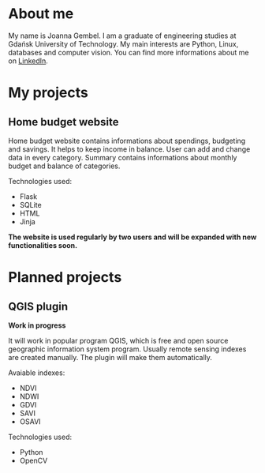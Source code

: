 # About me

My name is Joanna Gembel. I am a graduate of engineering studies at Gdańsk University of Technology. My main interests are Python, Linux, databases and computer vision. 
You can find more informations about me on [LinkedIn](https://www.linkedin.com/in/joanna-gembel/).


# My projects

## Home budget website

Home budget website contains informations about spendings, budgeting and savings. It helps to keep income in balance. User can add and change data in every category. Summary contains informations about monthly budget and balance of categories.

Technologies used:
 - Flask
 - SQLite
 - HTML
 - Jinja

**The website is used regularly by two users and will be expanded with new functionalities soon.** 

# Planned projects

## QGIS plugin
**Work in progress**

It will work in popular program QGIS, which is free and open source geographic information system program. Usually remote sensing indexes are created manually. The plugin will make them automatically.

Avaiable indexes:

 - NDVI
 - NDWI
 - GDVI
 - SAVI
 - OSAVI

Technologies used:

 - Python
 - OpenCV
